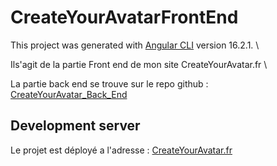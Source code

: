 # CreateYourAvatarFrontEnd

This project was generated with [Angular CLI](https://github.com/angular/angular-cli) version 16.2.1. \

Ils'agit de la partie Front end de mon site CreateYourAvatar.fr \

La partie back end se trouve sur le repo github : [CreateYourAvatar_Back_End](https://github.com/Adil-be/CreateYourAvatar_Back_End)

## Development server

Le projet est déployé a l'adresse : [CreateYourAvatar.fr](CreateYourAvatar.fr)


